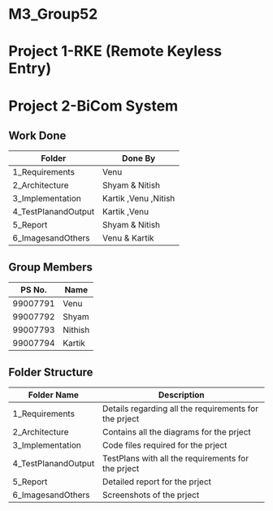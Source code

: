 # M3_Group52
# Project 1-RKE (Remote Keyless Entry)
# Project 2-BiCom System





## Work Done


|  Folder  |  Done By  |
| ---------| ----------|
|  1_Requirements  |  Venu  |
|  2_Architecture  |  Shyam & Nitish  |
|  3_Implementation  |  Kartik ,Venu ,Nitish  |
|  4_TestPlanandOutput  |  Kartik ,Venu  |
|  5_Report  |  Shyam & Nitish  |
|  6_ImagesandOthers  |  Venu & Kartik  |


## Group Members

|  PS No.  |  Name  |
| ------  | -------  |
|  99007791  |  Venu  |
|  99007792  |  Shyam  |
|  99007793  |  Nithish  |
|  99007794  |  Kartik  |




## Folder Structure

|  Folder Name  |  Description  |
| ------  | -------  |
|  1_Requirements  |  Details regarding all the requirements for the prject  |
|  2_Architecture  |  Contains all the diagrams for the prject  |
|  3_Implementation  |  Code files required for the prject  |
|  4_TestPlanandOutput |  TestPlans with all the requirements for the prject  |
|  5_Report  |  Detailed report for the prject  |
|  6_ImagesandOthers  |  Screenshots of the prject  |
